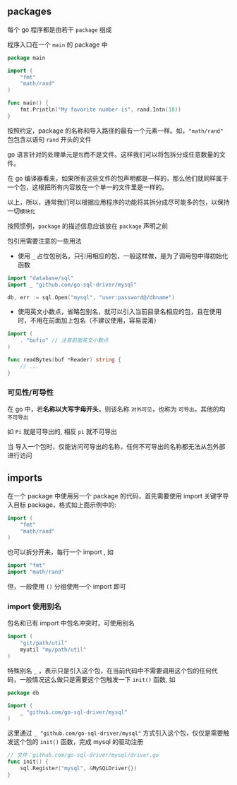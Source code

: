 ## packages

每个 go 程序都是由若干 `package` 组成

程序入口在一个 `main` 的 package 中



```go
package main

import (
	"fmt"
	"math/rand"
)

func main() {
	fmt.Println("My favorite number is", rand.Intn(10))
}

```



按照约定，package 的名称和导入路径的最有一个元素一样。如，`"math/rand"` 包包含以语句 `rand` 开头的文件



go 语言针对的处理单元是`包`而不是文件。这样我们可以将包拆分成任意数量的文件。

在 go 编译器看来，如果所有这些文件的包声明都是一样的，那么他们就同样属于一个包，这根把所有内容放在一个单一的文件里是一样的。

以上，所以，通常我们可以根据应用程序的功能将其拆分成尽可能多的包，以保持一切`模块化`

按照惯例，`package` 的描述信息应该放在 `package` 声明之前

包引用需要注意的一些用法

- 使用 `_` 占位包别名，只引用相应的包，一般这样做，是为了调用包中得初始化函数

```go
import "database/sql"
import _ "github.com/go-sql-driver/mysql"

db, err := sql.Open("mysql", "user:password@/dbname")
```

- 使用英文小数点，省略包别名，就可以引入当前目录名相应的包，且在使用时，不用在前面加上包名（不建议使用，容易混淆）

```go
import (
	. "bufio" // 注意前面英文小数点
)

func readBytes(buf *Reader) string {
    // ...
}
```



### 可见性/可导性

在 go 中，若**名称以大写字母开头**，则该名称 `对外可见`，也称为 `可导出`。其他的均`不可导出`

如 `Pi` 就是可导出的, 相反 `pi` 就不可导出

当 导入一个包时，仅能访问可导出的名称，任何不可导出的名称都无法从包外部进行访问



## imports



在一个 package 中使用另一个 package 的代码，首先需要使用 import 关键字导入目标 package，格式如上面示例中的:

```go
import (
	"fmt"
    "math/rand"
)
```



也可以拆分开来，每行一个 import , 如

```go
import "fmt"
import "math/rand"
```

但，一般使用 `()` 分组使用一个 import 即可



### import 使用别名

包名和已有 import 中包名冲突时，可使用别名

```go
import (
	"git/path/util"
    myutil "my/path/util"
)
```



特殊别名 `_` ，表示只是引入这个包，在当前代码中不需要调用这个包的任何代码，一般情况这么做只是需要这个包触发一下 `init()` 函数, 如

```go
package db

import (
	_ "github.com/go-sql-driver/mysql"
)
```



这里通过 `_ "github.com/go-sql-driver/mysql"` 方式引入这个包，仅仅是需要触发这个包的 `init()` 函数，完成 mysql 的驱动注册

```go
// 文件：github.com/go-sql-driver/mysql/driver.go
func init() {
	sql.Register("mysql", &MySQLDriver{})
}
```